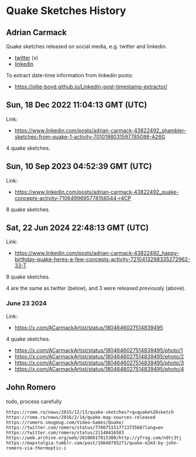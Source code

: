 # Quake Sketches History



## Adrian Carmack

Quake sketches released on social media, e.g. twitter and linkedin.

* [twitter](https://x.com/acarmackartist) (x)
* [linkedin](https://www.linkedin.com/in/adrian-carmack-43822492/)

To extract date-time information from linkedin posts:

* https://ollie-boyd.github.io/Linkedin-post-timestamp-extractor/



## Sun, 18 Dec 2022 11:04:13 GMT (UTC)

Link:

* https://www.linkedin.com/posts/adrian-carmack-43822492_shambler-sketches-from-quake-1-activity-7010198031597785088-A26G

4 quake sketches.


## Sun, 10 Sep 2023 04:52:39 GMT (UTC)

Link:

* https://www.linkedin.com/posts/adrian-carmack-43822492_quake-concepts-activity-7106499695778156544-r4CP

8 quake sketches.


## Sat, 22 Jun 2024 22:48:13 GMT (UTC)

Link:

* https://www.linkedin.com/posts/adrian-carmack-43822492_happy-birthday-quake-heres-a-few-concepts-activity-7210413298335272962-33-T

8 quake sketches.

4 are the same as twitter (below), and 3 were released previously (above).


### June 23 2024

Link:

* https://x.com/ACarmackArtist/status/1804646027514839495

4 quake sketches.

* https://x.com/ACarmackArtist/status/1804646027514839495/photo/1
* https://x.com/ACarmackArtist/status/1804646027514839495/photo/2
* https://x.com/ACarmackArtist/status/1804646027514839495/photo/3
* https://x.com/ACarmackArtist/status/1804646027514839495/photo/4


## John Romero

todo, process carefully

	https://rome.ro/news/2015/12/13/quake-sketches?rq=quake%20sketch
	https://rome.ro/news/2016/2/14/quake-map-sources-released
	https://romero.smugmug.com/Video-Games/Quake/
	https://twitter.com/romero/status/776075151771373568?lang=en
	https://twitter.com/romero/status/21140416503
	https://web.archive.org/web/20100817015300/http://yfrog.com/ndtc3tj
	https://mapstalgia.tumblr.com/post/16640795271/quake-e2m3-by-john-romero-via-thermoptic-i





